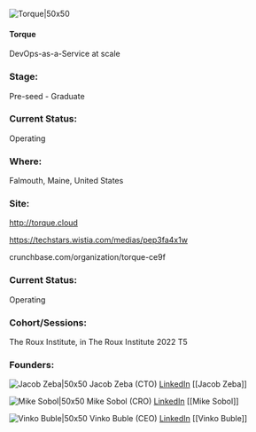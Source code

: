 

![Torque|50x50](https://apimg.techstars.com/profiles/1662819737631_204304.png)

#### Torque
DevOps-as-a-Service at scale

### Stage: 
Pre-seed - Graduate 

### Current Status: 
Operating

### Where:
Falmouth, Maine, United States

### Site:
http://torque.cloud

https://techstars.wistia.com/medias/pep3fa4x1w

crunchbase.com/organization/torque-ce9f

### Current Status: 
Operating

### Cohort/Sessions: 
The Roux Institute, in The Roux Institute 2022 T5

### Founders: 

![Jacob Zeba|50x50](https://www.f6s.com/content-resource/profiles/3063317_th2.jpg) Jacob Zeba (CTO) [LinkedIn](https://linkedin.com/in/jacob-zeba) [[Jacob Zeba]]

![Mike Sobol|50x50](https://www.f6s.com/content-resource/profiles/1405442_th2.jpg) Mike Sobol (CRO) [LinkedIn](https://linkedin.com/in/sobolmike) [[Mike Sobol]]

![Vinko Buble|50x50]() Vinko Buble (CEO) [LinkedIn](https://) [[Vinko Buble]]


